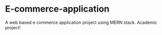 # E-commerce-application
A web based e commerce application project using MERN stack. 
Academic project!
